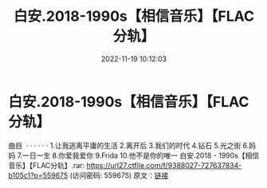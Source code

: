 ﻿---
title: 白安.2018-1990s【相信音乐】【FLAC分轨】
date: 2022-11-19 10:12:03
categories: APE、FLAC、MP3
tags: 华语中文
---
# 白安.2018-1990s【相信音乐】【FLAC分轨】

曲目  · · · · · ·
1.让我逃离平庸的生活
2.离开后
3.我们的时代
4.钻石
5.光之街
6.妈妈
7.一日一生
8.你爱我爱你
9.Frida
10.他不是你的唯一
白安.2018 - 1990s【相信音乐】【FLAC分轨】.rar:
https://url27.ctfile.com/f/9388027-727637834-b105c1?p=559675
(访问密码: 559675)
原文：[链接](https://blog.sina.com.cn/s/blog_1647c7e76010310br.html)
